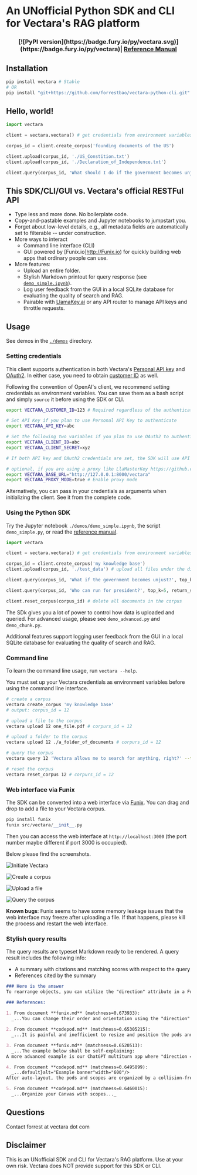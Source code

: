 # An UNofficial Python SDK and CLI for Vectara's RAG platform

<div align="center">
<h3> [![PyPI version](https://badge.fury.io/py/vectara.svg)](https://badge.fury.io/py/vectara)|  <a href="https://vectara-python-cli.readthedocs.io/en/latest/">Reference Manual</a> </h3>
</div>

## Installation

```bash
pip install vectara # Stable
# OR
pip install "git+https://github.com/forrestbao/vectara-python-cli.git" # Nightly
```

## Hello, world!

```python
import vectara

client = vectara.vectara() # get credentials from environment variables 

corpus_id = client.create_corpus('founding documents of the US')

client.upload(corpus_id, './US_Constition.txt') 
client.upload(corpus_id, './Declaration_of_Independence.txt') 

client.query(corpus_id, 'What should I do if the government becomes unjust?') 
``` 

## This SDK/CLI/GUI vs. Vectara's official RESTFul API
* Type less and more done. No boilerplate code.
* Copy-and-pastable examples and Jupyter notebooks to jumpstart you. 
* Forget about low-level details, e.g., all metadata fields are automatically set to filterable -- under construction. 
* More ways to interact
  * Command line interface (CLI)
  * GUI powered by [Funix.io]http://Funix.io) for quickly building web apps that ordinary people can use.
* More features: 
  * Upload an entire folder. 
  * Stylish Markdown printout for query response (see [`demo_simple.ipynb`](./demo_simple.ipynb)).
  * Log user feedback from the GUI in a local SQLite database for evaluating the quality of search and RAG. 
  * Pairable with [LlamaKey.ai](http://llamakey.ai) or any API router to manage API keys and throttle requests.

## Usage

See demos in the [`./demos`](./demos) directory.

### Setting credentials

This client supports authentication in both Vectara's [Personal API key](https://docs.vectara.com/docs/console-ui/personal-api-key) and [OAuth2](https://docs.vectara.com/docs/console-ui/app-clients). In either case, you need to obtain [customer ID](https://docs.vectara.com/docs/console-ui/vectara-console-overview#view-the-customer-id) as well. 

Following the convention of OpenAI's client, we recommend setting credentials as environment variables. You can save them as a bash script and simply `source` it before using the SDK or CLI.

```bash
export VECTARA_CUSTOMER_ID=123 # Required regardless of the authentication method

# Set API Key if you plan to use Personal API Key to authenticate
export VECTARA_API_KEY=abc

# Set the following two variables if you plan to use OAuth2 to authenticate
export VECTARA_CLIENT_ID=abc
export VECTARA_CLIENT_SECRET=xyz

# If both API key and OAuth2 credentials are set, the SDK will use API key only.

# optional, if you are using a proxy like LlaMasterKey https://github.com/TexteaInc/LlaMasterKey/
export VECTARA_BASE_URL="http://127.0.0.1:8000/vectara"
export VECTARA_PROXY_MODE=true # Enable proxy mode
```

Alternatively, you can pass in your credentials as arguments when initializing the client. See it from the complete code. 

### Using the Python SDK 

Try the Jupyter notebook `./demos/demo_simple.ipynb`, the script `demo_simple.py`, or read the [reference manual](https://vectara-python-cli.readthedocs.io/en/latest/).

```python
import vectara

client = vectara.vectara() # get credentials from environment variables 

corpus_id = client.create_corpus('my knowledge base')
client.upload(corpus_id, './test_data') # upload all files under the directory `test_data` to the corpus

client.query(corpus_id, 'What if the government becomes unjust?', top_k=5, print_format='json') # getting an answer for the query

client.query(corpus_id, 'Who can run for president?', top_k=5, return_summary=False, print_format='json') # Google-style search results without the summary

client.reset_corpus(corpus_id) # delete all documents in the corpus
```

The SDk gives you a lot of power to control how data is uploaded and queried. For advanced usage, please see `demo_advanced.py` and `demo_chunk.py`. 

Additional features support logging user feedback from the GUI in a local SQLite database for evaluating the quality of search and RAG. 

### Command line

To learn the command line usage, run `vectara --help`.

You must set up your Vectara credentials as environment variables before using the command line interface.

```bash
# create a corpus
vectara create_corpus 'my knowledge base'
# output: corpus_id = 12

# upload a file to the corpus
vectara upload 12 one_file.pdf # corpurs_id = 12

# upload a folder to the corpus
vectara upload 12 ./a_folder_of_documents # corpurs_id = 12

# query the corpus
vectara query 12 'Vectara allows me to search for anything, right?' --top_k=5  # corpurs_id = 12

# reset the corpus
vectara reset_corpus 12 # corpurs_id = 12
```

### Web interface via Funix

The SDK can be converted into a web interface via [Funix](http://funix.io). You can drag and drop to add a file to your Vectara corpus.

```python
pip install funix
funix src/vectara/__init__.py 
```

Then you can access the web interface at `http://localhost:3000` (the port number maybe different if port 3000 is occupied).

Below please find the screenshots.

![Initiate Vectara](./screenshots/initiate.png)

![Create a corpus](./screenshots/create_corpus.png)

![Upload a file](./screenshots/upload.gif)

![Query the corpus](./screenshots/query.png)

**Known bugs**: Funix seems to have some memory leakage issues that the web interface may freeze after uploading a file. If that happens, please kill the process and restart the web interface.

### Stylish query results

The query results are typeset Markdown ready to be rendered. A query result includes the following info:

* A summary with citations and matching scores with respect to the query
* References cited by the summary

```markdown
### Here is the answer
To rearrange objects, you can utilize the "direction" attribute in a Funix decorator [1]. Manually resizing and positioning objects can be a tedious and inefficient process [2]. Another approach is to use a collision-free algorithm for auto-layout, where scopes will be resized to fit the objects inside [4]. An example of arranging objects in a column-reverse direction can be seen in the ChatGPT multiturn app [3]. Additionally, organizing your canvas with scopes can help in rearranging objects effectively [5]. Remember to experiment with these methods to find the best arrangement for your specific needs.

### References:
    
1. From document **funix.md** (matchness=0.673933):
  _...You can change their order and orientation using the "direction" attribute in a Funix decorator...._

2. From document **codepod.md** (matchness=0.65305215):
  _...It is painful and inefficient to resize and position the pods and scopes manually...._

3. From document **funix.md** (matchness=0.6520513):
  _...The example below shall be self-explaining:
A more advanced example is our ChatGPT multiturn app where "direction = "column-reverse"" so the message you type stays at the bottom...._

4. From document **codepod.md** (matchness=0.6495899):
  _...default}alt="Example banner"width="600"/>
After auto-layout, the pods and scopes are organized by a collision-free algorithm, and the scopes will be resized to fit the pods inside...._

5. From document **codepod.md** (matchness=0.6460015):
  _...Organize your Canvas with scopes..._
```

## Questions

Contact forrest at vectara dot com

## Disclaimer

This is an UNofficial SDK and CLI for Vectara's RAG platform.
Use at your own risk.
Vectara does NOT provide support for this SDK or CLI.

